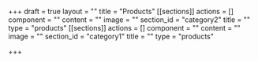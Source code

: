 +++
draft = true
layout = ""
title = "Products"
[[sections]]
actions = []
component = ""
content = ""
image = ""
section_id = "category2"
title = ""
type = "products"
[[sections]]
actions = []
component = ""
content = ""
image = ""
section_id = "category1"
title = ""
type = "products"

+++
